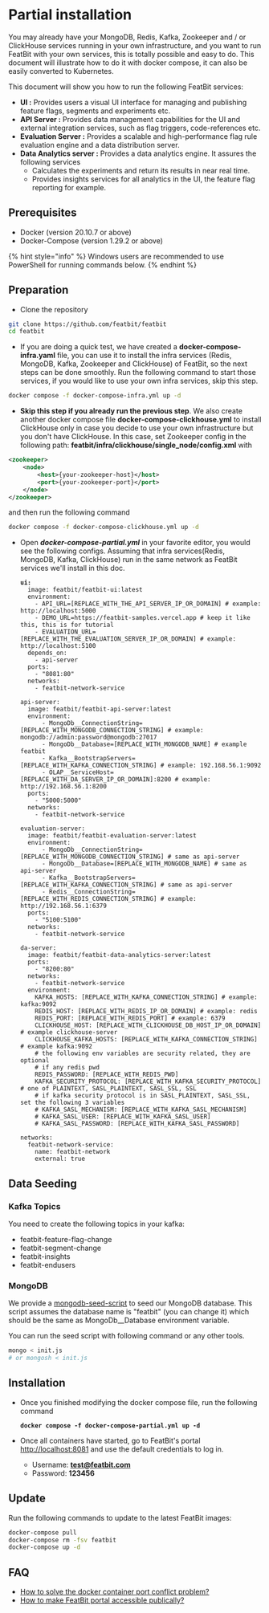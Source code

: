 # Partial installation

You may already have your MongoDB, Redis, Kafka, Zookeeper and / or ClickHouse services running in your own infrastructure, and you want to run FeatBit with your own services, this is totally possible and easy to do. This document will illustrate how to do it with docker compose, it can also be easily converted to Kubernetes.

This document will show you how to run the following FeatBit services:

* **UI :** Provides users a visual UI interface for managing and publishing feature flags, segments and experiments etc.
* **API Server :** Provides data management capabilities for the UI and external integration services, such as flag triggers, code-references etc.
* **Evaluation Server :** Provides a scalable and high-performance flag rule evaluation engine and a data distribution server.
* **Data Analytics server :** Provides a data analytics engine. It assures the following services
  * Calculates the experiments and return its results in near real time.
  * Provides insights services for all analytics in the UI, the feature flag reporting for example.

## Prerequisites

* Docker (version 20.10.7 or above)
* Docker-Compose (version 1.29.2 or above)

{% hint style="info" %}
Windows users are recommended to use PowerShell for running commands below.
{% endhint %}

## Preparation

* Clone the repository

```bash
git clone https://github.com/featbit/featbit
cd featbit
```

* If you are doing a quick test, we have created a **docker-compose-infra.yaml** file, you can use it to install the infra services (Redis, MongoDB, Kafka, Zookeeper and ClickHouse) of FeatBit, so the next steps can be done smoothly.  Run the following command to start those services, if you would like to use your own infra services, skip this step.

```sh
docker compose -f docker-compose-infra.yml up -d
```

* **Skip this step if you already run the previous step**. We also create another docker compose file **docker-compose-clickhouse.yml** to install ClickHouse only in case you decide to use your own infrastructure but you don't have ClickHouse. In this case, set Zookeeper config in the following path: **featbit/infra/clickhouse/single\_node/config.xml** with

```xml
<zookeeper>
    <node>
        <host>{your-zookeeper-host}</host>
        <port>{your-zookeeper-port}</port>
    </node>
</zookeeper>
```

and then run  the following command

```sh
docker compose -f docker-compose-clickhouse.yml up -d
```

*   Open _**docker-compose-partial.yml**_ in your favorite editor, you would see the following configs. Assuming that infra services(Redis, MongoDB, Kafka, ClickHouse) run in the same network as FeatBit services we'll install in this doc.\
    &#x20;  &#x20;

    <pre class="language-yaml"><code class="lang-yaml"><strong>ui:   
    </strong>  image: featbit/featbit-ui:latest
      environment:
        - API_URL=[REPLACE_WITH_THE_API_SERVER_IP_OR_DOMAIN] # example: http://localhost:5000 
        - DEMO_URL=https://featbit-samples.vercel.app # keep it like this, this is for tutorial
        - EVALUATION_URL=[REPLACE_WITH_THE_EVALUATION_SERVER_IP_OR_DOMAIN] # example: http://localhost:5100 
      depends_on:
        - api-server
      ports:
        - "8081:80"
      networks:
        - featbit-network-service

    api-server:
      image: featbit/featbit-api-server:latest
      environment:
          - MongoDb__ConnectionString=[REPLACE_WITH_MONGODB_CONNECTION_STRING] # example: mongodb://admin:password@mongodb:27017
          - MongoDb__Database=[REPLACE_WITH_MONGODB_NAME] # example featbit
          - Kafka__BootstrapServers=[REPLACE_WITH_KAFKA_CONNECTION_STRING] # example: 192.168.56.1:9092
          - OLAP__ServiceHost=[REPLACE_WITH_DA_SERVER_IP_OR_DOMAIN]:8200 # example: http://192.168.56.1:8200
      ports:
        - "5000:5000"
      networks:
        - featbit-network-service

    evaluation-server:
      image: featbit/featbit-evaluation-server:latest
      environment:
          - MongoDb__ConnectionString=[REPLACE_WITH_MONGODB_CONNECTION_STRING] # same as api-server
          - MongoDb__Database=[REPLACE_WITH_MONGODB_NAME] # same as api-server
          - Kafka__BootstrapServers=[REPLACE_WITH_KAFKA_CONNECTION_STRING] # same as api-server
          - Redis__ConnectionString=[REPLACE_WITH_REDIS_CONNECTION_STRING] # example: http://192.168.56.1:6379
      ports:
        - "5100:5100"
      networks:
        - featbit-network-service

    da-server:
      image: featbit/featbit-data-analytics-server:latest
      ports:
        - "8200:80"
      networks:
        - featbit-network-service
      environment:
        KAFKA_HOSTS: [REPLACE_WITH_KAFKA_CONNECTION_STRING] # example: kafka:9092
        REDIS_HOST: [REPLACE_WITH_REDIS_IP_OR_DOMAIN] # example: redis
        REDIS_PORT: [REPLACE_WITH_REDIS_PORT] # example: 6379
        CLICKHOUSE_HOST: [REPLACE_WITH_CLICKHOUSE_DB_HOST_IP_OR_DOMAIN] # example clickhouse-server
        CLICKHOUSE_KAFKA_HOSTS: [REPLACE_WITH_KAFKA_CONNECTION_STRING] # example kafka:9092
        # the following env variables are security related, they are optional
        # if any redis pwd
        REDIS_PASSWORD: [REPLACE_WITH_REDIS_PWD]
        KAFKA_SECURITY_PROTOCOL: [REPLACE_WITH_KAFKA_SECURITY_PROTOCOL] # one of PLAINTEXT, SASL_PLAINTEXT, SASL_SSL, SSL
        # if kafka security protocol is in SASL_PLAINTEXT, SASL_SSL, set the following 3 variables
        # KAFKA_SASL_MECHANISM: [REPLACE_WITH_KAFKA_SASL_MECHANISM]
        # KAFKA_SASL_USER: [REPLACE_WITH_KAFKA_SASL_USER]
        # KAFKA_SASL_PASSWORD: [REPLACE_WITH_KAFKA_SASL_PASSWORD]

    networks:
      featbit-network-service:
        name: featbit-network
        external: true
    </code></pre>

## Data Seeding

### Kafka Topics

You need to create the following topics in your kafka:

* featbit-feature-flag-change
* featbit-segment-change
* featbit-insights
* featbit-endusers

### MongoDB

We provide a [mongodb-seed-script](https://github.com/featbit/featbit/blob/main/infra/mongodb/docker-entrypoint-initdb.d/init.js) to seed our MongoDB database. This script assumes the database name is "featbit" (you can change it) which should be the same as MongoDb\_\_Database environment variable.

You can run the seed script with following command or any other tools.

```sh
mongo < init.js
# or mongosh < init.js
```

## Installation

*   Once you finished modifying the docker compose file, run the following command

    <pre class="language-bash"><code class="lang-bash"><strong>docker compose -f docker-compose-partial.yml up -d
    </strong></code></pre>
* Once all containers have started, go to FeatBit's portal [http://localhost:8081](http://localhost:8081/) and use the default credentials to log in.
  * Username: **test@featbit.com**
  * Password: **123456**

## Update

Run the following commands to update to the latest FeatBit images:

```bash
docker-compose pull
docker-compose rm -fsv featbit
docker-compose up -d
```

## FAQ

* [How to solve the docker container port conflict problem?](faq.md#how-to-solve-docker-container-port-conflict-problem)
* [How to make FeatBit portal accessible publically?](faq.md#how-to-make-featbit-portal-accessible-publicly)
